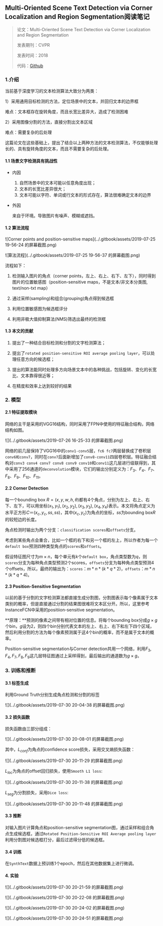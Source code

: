 ## Multi-Oriented Scene Text Detection via Corner Localization and Region Segmentation阅读笔记

> 论文：Multi-Oriented Scene Text Detection via Corner Localization and Region Segmentation
>
> 发表期刊：CVPR
>
> 发表时间：2018
>
> 代码：[Github](https://github.com/lvpengyuan/corner) 

### 1.介绍

当前基于深度学习的文本检测算法大致分为两类：

1）采用通用目标检测的方法，定位场景中的文本，并回归文本的边界框

难点：文本框存在旋转角度，而且长宽比差异大，造成了检测困难

2）采用图像分割的方法，直接分割出文本区域

难点：需要复杂的后处理

这篇论文在这些基础上，提出了结合以上两种方法的文本检测算法，不仅能够处理长的、具有旋转角度的文本，而且不需要复杂的后处理。

#### 1.1 场景文字检测具有挑战性

* 内因

  1. 自然场景中的文本可能以任意角度出现；
  2. 文本的长宽比差异很大；
  3. 文本可能以字符、单词或行文本的形式存在，算法很难确定文本的边界

* 外因

  来自于环境。导致图片有噪声、模糊或遮挡。

#### 1.2 算法流程

![Corner points and position-sensitive maps](../.gitbook/assets/2019-07-25 19-56-24 的屏幕截图.png)

![算法流程](../.gitbook/assets/2019-07-25 19-56-37 的屏幕截图.png)

流程如下：

1) 检测输入图片的角点（corner points，左上、右上、右下、左下），同时得到图片的位置敏感图（position-sensitive maps，不是文本/非文本分类图, text/non-txt map）

2) 通过采样(sampling)和组合(grouping)角点得到候选框

3) 利用位置敏感图为候选框评分

4) 利用非极大值抑制算法(NMS)筛选出最终的检测框

#### 1.3 本文的贡献

1) 提出了一种结合目标检测和分割的文字检测算法；

2) 提出了`rotated position-sensitive ROI average pooling layer`，可以处理任意方向的候选框；

3) 提出的算法能同时处理多方向场景文本中的各种挑战，包括旋转、变化的长宽比、文本靠得很近等；

4) 在精度和效率上达到较好的结果

### 2. 模型

#### 2.1 特征提取模块

网络的主干是采用的VGG16结构，同时采用了FPN中使用的特征融合结构，网络结构如图。

![](../.gitbook/assets/2019-07-26 16-25-33 的屏幕截图.png)

网络的前几层保持了VGG16中的`conv1-conv5`层，`fc6 fc7`两层替换成了卷积层`conv6和conv7`，同时在`conv7`后面新增加了`conv8-conv11`四层卷积层。特征融合结构对`conv3 conv4 conv7 conv8 conv9 conv10`和`conv11`这几层进行级联得到，其中采用了256通道的`deconvolution`模块，它们的输出分别定义为：$F_3、F_4 、F_7、F_8、F_9、F_{10}、F_{11}$。

#### 2.2 Corner Detection

每一个bounding box $R=(x,y,w,h,\theta)$都有4个角点，分别为左上、右上、右下、左下，可以用坐标${(x_1,y_1),(x_2,y_2),(x_3,y_3),(x_4,y_4)}$表示。本文将角点定义为水平正方形$C＝(x_c,y_c,ss,ss)$，其中$(x_c,y_c)$为角点的坐标，$ss$为bounding box$R$的较短边的长度。

角点检测时输出为两个分支：`classification scores`和`offsets`分支。

考虑到某些角点会重合，比如一个框的右下和另一个框的左上，所以作者为每一个`default box`预测四种类型角点的`scores`和`offsets`。

假设特征图尺寸为$m\times n$，每个单元有$k$个`default box`，角点类型数为$q$，则`scores`分支为每种角点类型预测2个scores，`offsets`分支为每种角点类型预测4个offsets，所以，最终的输出为：`scores`：$m*n*(k*q*2)$，`offsets`：$m*n*(k*q*4)$。

#### 2.3 Position-Sensitive Segmentation

以前的基于分割的文字检测算法都直接生成分割图，分割图表示每个像素属于文本类别的概率，但是直接通过分割的结果图很难将文本区分开。所以，这里参考InstanceFCN中采用的positiion-sensitive segmentation。

**原理：**预测的像素之间带有相对位置的信息。将每个bounding box分成$g\times g$个bin，$g$设为2，则四个bin分别代表文本的左上、右上、右下和左下四个区域，然后利用分割的方法为每个像素预测属于这4个bin的概率，而不是属于文本的概率。

Position-sensitive segmentation与Corner detection共用一个网络，利用$F_3,F_4,F_7,F_8,F_9$这几层特征图通过上采样得到，最后输出的通道数为$g \times g$。

### 3. 训练和推断

#### 3.1 标签生成

利用Ground Truth分别生成角点检测和分割的标签

![](../.gitbook/assets/2019-07-30 20-04-38 的屏幕截图.png)

#### 3.2 损失函数

损失函数由三部分组成：

![](../.gitbook/assets/2019-07-30 20-08-01 的屏幕截图.png)

其中，$L_{conf}$为角点的confidence score损失，采用交叉熵损失函数：

![](../.gitbook/assets/2019-07-30 20-11-29 的屏幕截图.png)

$L_{loc}$为角点的offset回归损失，使用`Smooth L1 loss`:

![](../.gitbook/assets/2019-07-30 20-11-38 的屏幕截图.png)

$L_{seg}$为分割损失，采用`Dice loss`:

![](../.gitbook/assets/2019-07-30 20-11-48 的屏幕截图.png)

#### 3.3 推断

对输入图片计算角点和position-sensitive segmentation图，通过采样和组合角点生成候选框，通过`Rotated Position-Sensitive ROI Average pooling layer `利用分割图对候选框打分，最后过滤得分低的候选框。

#### 3.4 训练

在`SynthText`数据上预训练1个epoch，然后在其他数据集上进行微调。

#### 4. 实验

![](../.gitbook/assets/2019-07-30 20-21-59 的屏幕截图.png)

![](../.gitbook/assets/2019-07-30 20-22-08 的屏幕截图.png)

![](../.gitbook/assets/2019-07-30 20-24-02 的屏幕截图.png)

![](../.gitbook/assets/2019-07-30 20-24-51 的屏幕截图.png)